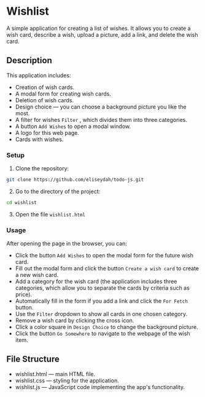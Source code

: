 # Wishlist

A simple application for creating a list of wishes. It allows you to create a wish card, describe a wish, upload a picture, add a link, and delete the wish card.

## Description 
    
This application includes:

- Creation of wish cards.
- A modal form for creating wish cards.
- Deletion of wish cards.
- Design choice — you can choose a background picture you like the most.
- A filter for wishes `Filter` , which divides them into three categories.
- A button `Add Wishes` to open a modal window.
- A logo for this web page.
- Cards with wishes. 

### Setup 
1. Clone the repository:
```bash 
git clone https://github.com/eliseydah/todo-js.git
```
2. Go to the directory of the project: 
```bash
cd wishlist
```
3. Open the file `wishlist.html`  

### Usage

After opening the page in the browser, you can:

- Click the button `Add Wishes` to open the modal form for the future wish card.
- Fill out the modal form and click the button `Create a wish card` to create a new wish card.
- Add a category for the wish card (the application includes three categories, which allow you to separate the cards by criteria such as price).
- Automatically fill in the form if you add a link and click the `For Fetch` button.
- Use the `Filter` dropdown to show all cards in one chosen category.
- Remove a wish card by clicking the cross icon.
- Click a color square in `Design Choice` to change the background picture.
- Click the button `Go Somewhere` to navigate to the webpage of the wish item. 

## File Structure 
- wishlist.html — main HTML file.
- wishlist.css — styling for the application.
- wishlist.js — JavaScript code implementing the app's functionality.

